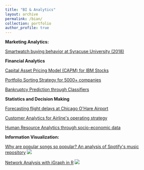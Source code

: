 ```yaml
---
title: "BI & Analytics"
layout: archive
permalink: /bian/
collection: portfolio
author_profile: true
---
```

**Marketing Analytics:**

[Smartwatch buying behavior at Syracuse University (2018)](https://advaitiyer.github.io/bian/2019-12-26-mar/)

**Financial Analytics**

[Capital Asset Pricing Model (CAPM) for IBM Stocks](https://advaitiyer.github.io/bian/2019-09-28-fa/)

[Portfolio Sorting Strategy for 5000+ companies](https://advaitiyer.github.io/bian/2020-01-02-fa/)

[Bankruptcy Prediction through Classifiers](https://advaitiyer.github.io/bian/2019-11-13-fa/)

**Statistics and Decision Making**

[Forecasting flight delays at Chicago O'Hare Airport](https://github.com/Advaitiyer/advaitiyer.github.io/raw/master/assets/images/applied-analytics/statistics-decision-making.pdf)

[Customer Analytics for Airline's operating strategy](https://github.com/Advaitiyer/advaitiyer.github.io/raw/master/assets/images/intro-to-data-science/intro-to-data-science.pdf)

[Human Resource Analytics through socio-economic data](https://github.com/Advaitiyer/advaitiyer.github.io/raw/master/assets/images/applied-analytics/data-analytics.pdf)

**Information Visualization:**

[Why are popular songs so popular? An analysis of Spotify's music repository](https://github.com/Advaitiyer/advaitiyer.github.io/blob/master/assets/images/information-visualization/poster.pdf)
<img src="https://github.com/Advaitiyer/advaitiyer.github.io/blob/master/assets/images/information-visualization/final-poster.png?raw=true"/>

[Network Analysis with iGraph in R](https://github.com/Advaitiyer/information-visualization/tree/master/HW9)
<img src="https://github.com/Advaitiyer/advaitiyer.github.io/blob/master/assets/images/information-visualization/network-analysis.gif?raw=true"/>


